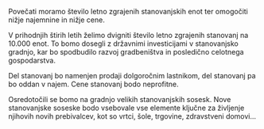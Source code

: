 Povečati moramo število letno zgrajenih stanovanjskih enot ter omogočiti nižje najemnine in nižje cene.

V prihodnjih štirih letih želimo dvigniti število letno zgrajenih stanovanj na 10.000 enot. To bomo dosegli z državnimi investicijami v stanovanjsko gradnjo, kar bo spodbudilo razvoj gradbeništva in posledično celotnega gospodarstva.

Del stanovanj bo namenjen prodaji dolgoročnim lastnikom, del stanovanj pa bo oddan v najem. Cene stanovanj bodo neprofitne.

Osredotočili se bomo na gradnjo velikih stanovanjskih sosesk. Nove stanovanjske soseske bodo vsebovale vse elemente ključne za življenje njihovih novih prebivalcev, kot so vrtci, šole, trgovine, zdravstveni domovi...
